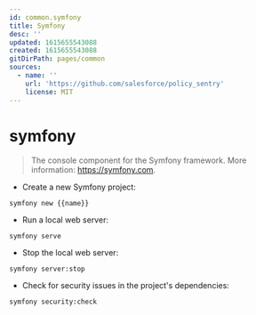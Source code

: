 ```yaml
---
id: common.symfony
title: Symfony
desc: ''
updated: 1615655543088
created: 1615655543088
gitDirPath: pages/common
sources:
  - name: ''
    url: 'https://github.com/salesforce/policy_sentry'
    license: MIT
---
```

# symfony

> The console component for the Symfony framework.
> More information: <https://symfony.com>.

- Create a new Symfony project:

`symfony new {{name}}`

- Run a local web server:

`symfony serve`

- Stop the local web server:

`symfony server:stop`

- Check for security issues in the project's dependencies:

`symfony security:check`

